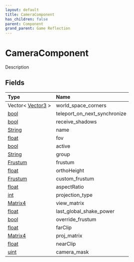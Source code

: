 ```yaml
---
layout: default
title: CameraComponent
has_children: false
parent: Component
grand_parent: Game Reflection
---
```

# CameraComponent
Description 

## Fields

| Type | Name |
|:-------------|:--------------|
| Vector< [Vector3](/docs/game-reflection/classes/vector3) > | world_space_corners |
| [bool](/docs/game-reflection/components/bool) | teleport_on_next_synchronize |
| [bool](/docs/game-reflection/components/bool) | receive_shadows |
| [String](/docs/game-reflection/components/string) | name |
| [float](/docs/game-reflection/components/float) | fov |
| [bool](/docs/game-reflection/components/bool) | active |
| [String](/docs/game-reflection/components/string) | group |
| [Frustum](/docs/game-reflection/components/frustum) | frustum |
| [float](/docs/game-reflection/components/float) | orthoHeight |
| [Frustum](/docs/game-reflection/components/frustum) | custom_frustum |
| [float](/docs/game-reflection/components/float) | aspectRatio |
| [int](/docs/game-reflection/enums/int) | projection_type |
| [Matrix4](/docs/game-reflection/components/matrix4) | view_matrix |
| [float](/docs/game-reflection/components/float) | last_global_shake_power |
| [bool](/docs/game-reflection/components/bool) | override_frustum |
| [float](/docs/game-reflection/components/float) | farClip |
| [Matrix4](/docs/game-reflection/components/matrix4) | proj_matrix |
| [float](/docs/game-reflection/components/float) | nearClip |
| [uint](/docs/game-reflection/components/uint) | camera_mask |

